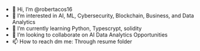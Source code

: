 - 👋 Hi, I’m @robertacos16
- 👀 I’m interested in AI, ML, Cybersecurity, Blockchain, Business, and Data Analytics
- 🌱 I’m currently learning Python, Typescrypt, solidity
- 💞️ I’m looking to collaborate on AI Data Analytics Opportunities
- 📫 How to reach dm me: Through resume folder


<!---
robertacos16/robertacos16 is a ✨ special ✨ repository because its `README.md` (this file) appears on your GitHub profile.
You can click the Preview link to take a look at your changes.
--->
